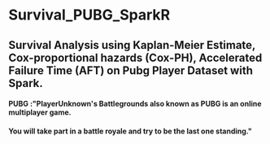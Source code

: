 # Survival_PUBG_SparkR

## Survival Analysis using Kaplan-Meier Estimate, Cox-proportional hazards (Cox-PH), Accelerated Failure Time (AFT) on Pubg Player Dataset with Spark.

#### PUBG :"PlayerUnknown's Battlegrounds also known as PUBG is an online multiplayer game. 

#### You will take part in a battle royale and try to be the last one standing." 
